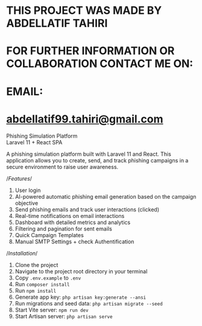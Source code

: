 # THIS PROJECT WAS MADE BY ABDELLATIF TAHIRI
# FOR FURTHER INFORMATION OR COLLABORATION CONTACT ME ON:
# EMAIL:
# abdellatif99.tahiri@gmail.com

Phishing Simulation Platform  
Laravel 11 + React SPA

A phishing simulation platform built with Laravel 11 and React. This application allows you to create, send, and track phishing campaigns in a secure environment to raise user awareness.

/*Features*/
1. User login  
2. AI-powered automatic phishing email generation based on the campaign objective  
3. Send phishing emails and track user interactions (clicked)  
4. Real-time notifications on email interactions  
5. Dashboard with detailed metrics and analytics  
6. Filtering and pagination for sent emails
7. Quick Campaign Templates
8. Manual SMTP Settings + check Authentification

/*Installation*/
1. Clone the project  
2. Navigate to the project root directory in your terminal  
3. Copy `.env.example` to `.env`  
4. Run `composer install`  
5. Run `npm install`  
6. Generate app key: `php artisan key:generate --ansi`  
7. Run migrations and seed data: `php artisan migrate --seed`  
8. Start Vite server: `npm run dev`  
9. Start Artisan server: `php artisan serve`
